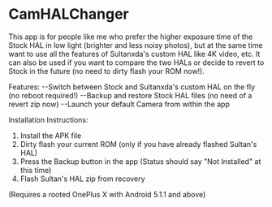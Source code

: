 # CamHALChanger
This app is for people like me who prefer the higher exposure time of the Stock HAL in low light (brighter and less noisy photos), but at the same time want to use all the features of Sultanxda's custom HAL like 4K video, etc.
It can also be used if you want to compare the two HALs or decide to revert to Stock in the future (no need to dirty flash your ROM now!).

Features: 
--Switch between Stock and Sultanxda's custom HAL on the fly (no reboot required!) 
--Backup and restore Stock HAL files (no need of a revert zip now)
--Launch your default Camera from within the app

Installation Instructions:
1. Install the APK file    
2. Dirty flash your current ROM (only if you have already flashed Sultan's HAL)   
3. Press the Backup button in the app (Status should say "Not Installed" at this time)   
4. Flash Sultan's HAL zip from recovery

(Requires a rooted OnePlus X with Android 5.1.1 and above)
